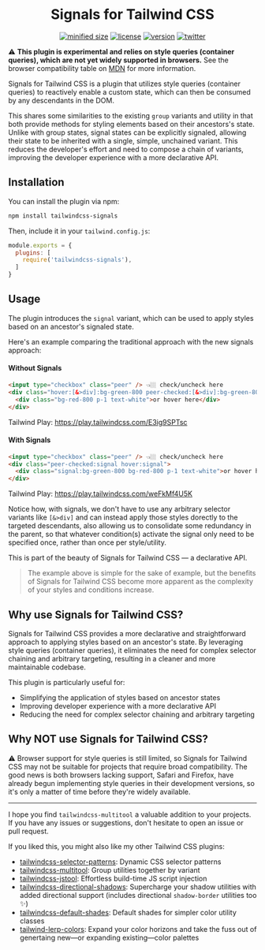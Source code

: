 <h1 align="center">Signals for Tailwind CSS</h1>

<div align="center">

[![minified size](https://img.shields.io/bundlephobia/min/tailwindcss-signals)](https://bundlephobia.com/package/tailwindcss-signals)
[![license](https://img.shields.io/github/license/brandonmcconnell/tailwindcss-signals?label=license)](https://github.com/brandonmcconnell/tailwindcss-signals/blob/main/LICENSE)
[![version](https://img.shields.io/npm/v/tailwindcss-signals)](https://www.npmjs.com/package/tailwindcss-signals)
[![twitter](https://img.shields.io/twitter/follow/branmcconnell)](https://twitter.com/branmcconnell)

</div>

⚠️ **This plugin is experimental and relies on style queries (container queries), which are not yet widely supported in browsers.** See the browser compatibility table on [MDN](https://developer.mozilla.org/en-US/docs/Web/CSS/CSS_containment/Container_size_and_style_queries#browser_compatibility) for more information.

Signals for Tailwind CSS is a plugin that utilizes style queries (container queries) to reactively enable a custom state, which can then be consumed by any descendants in the DOM.

This shares some similarities to the existing `group` variants and utility in that both provide methods for styling elements based on their ancestors's state. Unlike with group states, signal states can be explicitly signaled, allowing their state to be inherited with a single, simple, unchained variant. This reduces the developer's effort and need to compose a chain of variants, improving the developer experience with a more declarative API.

## Installation

You can install the plugin via npm:

```bash
npm install tailwindcss-signals
```

Then, include it in your `tailwind.config.js`:

```js
module.exports = {
  plugins: [
    require('tailwindcss-signals'),
  ]
}
```

## Usage

The plugin introduces the `signal` variant, which can be used to apply styles based on an ancestor's signaled state.

Here's an example comparing the traditional approach with the new signals approach:

#### Without Signals
```html
<input type="checkbox" class="peer" /> 👈🏼 check/uncheck here
<div class="hover:[&>div]:bg-green-800 peer-checked:[&>div]:bg-green-800">
  <div class="bg-red-800 p-1 text-white">or hover here</div>
</div>
```
Tailwind Play: https://play.tailwindcss.com/E3ig9SPTsc

#### With Signals
```html
<input type="checkbox" class="peer" /> 👈🏼 check/uncheck here
<div class="peer-checked:signal hover:signal">
  <div class="signal:bg-green-800 bg-red-800 p-1 text-white">or hover here</div>
</div>
```
Tailwind Play: https://play.tailwindcss.com/weFkMf4U5K

Notice how, with signals, we don't have to use any arbitrary selector variants like `[&>div]` and can instead apply those styles dorectly to the targeted descendants, also allowing us to consolidate some redundancy in the parent, so that whatever condition(s) activate the signal only need to be specified once, rather than once per style/utility.

This is part of the beauty of Signals for Tailwind CSS — a declarative API.

> The example above is simple for the sake of example, but the benefits of Signals for Tailwind CSS become more apparent as the complexity of your styles and conditions increase.

## Why use Signals for Tailwind CSS?

Signals for Tailwind CSS provides a more declarative and straightforward approach to applying styles based on an ancestor's state. By leveraging style queries (container queries), it eliminates the need for complex selector chaining and arbitrary targeting, resulting in a cleaner and more maintainable codebase.

This plugin is particularly useful for:

- Simplifying the application of styles based on ancestor states
- Improving developer experience with a more declarative API
- Reducing the need for complex selector chaining and arbitrary targeting

## Why NOT use Signals for Tailwind CSS?

⚠️ Browser support for style queries is still limited, so Signals for Tailwind CSS may not be suitable for projects that require broad compatibility. The good news is both browsers lacking support, Safari and Firefox, have already begun implementing style queries in their development versions, so it's only a matter of time before they're widely available.


---

I hope you find `tailwindcss-multitool` a valuable addition to your projects. If you have any issues or suggestions, don't hesitate to open an issue or pull request.

If you liked this, you might also like my other Tailwind CSS plugins:
* [tailwindcss-selector-patterns](https://github.com/brandonmcconnell/tailwindcss-selector-patterns): Dynamic CSS selector patterns
* [tailwindcss-multitool](https://github.com/brandonmcconnell/tailwindcss-multitool): Group utilities together by variant
* [tailwindcss-jstool](https://github.com/brandonmcconnell/tailwindcss-jstool): Effortless build-time JS script injection
* [tailwindcss-directional-shadows](https://github.com/brandonmcconnell/tailwindcss-directional-shadows): Supercharge your shadow utilities with added directional support (includes directional `shadow-border` utilities too ✨)
* [tailwindcss-default-shades](https://github.com/brandonmcconnell/tailwindcss-default-shades): Default shades for simpler color utility classes
* [tailwind-lerp-colors](https://github.com/brandonmcconnell/tailwind-lerp-colors): Expand your color horizons and take the fuss out of genertaing new—or expanding existing—color palettes